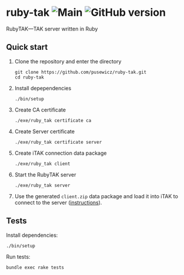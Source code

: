 # ruby-tak ![Main](https://github.com/pusewicz/ruby-tak/actions/workflows/main.yml/badge.svg) ![GitHub version](https://badge.fury.io/gh/pusewicz%2Fruby-tak.svg)

RubyTAK—TAK server written in Ruby

## Quick start

  1. Clone the repository and enter the directory
  
         git clone https://github.com/pusewicz/ruby-tak.git
         cd ruby-tak
         
  2. Install depependencies
     
         ./bin/setup
         
  3. Create CA certificate

         ./exe/ruby_tak certificate ca
    
  4. Create Server certificate

         ./exe/ruby_tak certificate server
        
  5. Create iTAK connection data package
  
         ./exe/ruby_tak client
        
  6. Start the RubyTAK server
  
         ./exe/ruby_tak server
        
  7. Use the generated `client.zip` data package and load it into iTAK to connect to the server ([instructions](https://atakhq.com/en/itak/setup-guide#data-package-method)).

## Tests

Install dependencies:

    ./bin/setup
    
Run tests:

    bundle exec rake tests
